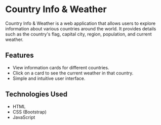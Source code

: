 # Country Info & Weather

Country Info & Weather is a web application that allows users to explore information about various countries around the world. It provides details such as the country's flag, capital city, region, population, and current weather.

## Features

- View information cards for different countries.
- Click on a card to see the current weather in that country.
- Simple and intuitive user interface.

## Technologies Used

- HTML
- CSS (Bootstrap)
- JavaScript